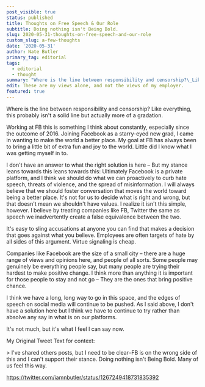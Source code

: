```yaml
---
post_visible: true
status: published
title: Thoughts on Free Speech & Our Role
subtitle: Doing nothing isn't Being Bold.
slug: 2020-05-31-thoughts-on-free-speech-and-our-role
custom_slug: a-few-thoughts
date: '2020-05-31'
author: Nate Butler
primary_tag: editorial
tags:
  - editorial
  - thought
summary: "Where is the line between responsibility and censorship?\_Like everything, this probably isn't a solid line but actually more of a gradation. My goal joining FB\_was to bring a little bit of extra fun and joy to the world. Little did I know what I was getting myself in to."
edit: These are my views alone, and not the views of my employer.
featured: true
---
```

Where is the line between responsibility and censorship? Like everything, this probably isn't a solid line but actually more of a gradation.

Working at FB this is something I think about constantly, especially since the outcome of 2016. Joining Facebook as a starry-eyed new grad, I came in wanting to make the world a better place. My goal at FB has always been to bring a little bit of extra fun and joy to the world. Little did I know what I was getting myself in to.

I don't have an answer to what the right solution is here – But my stance leans towards this leans towards this: Ultimately Facebook is a private platform, and I think we should do what we can proactively to curb hate speech, threats of violence, and the spread of misinformation. I will always believe that we should foster conversation that moves the world toward being a better place. It's not for us to decide what is right and wrong, but that doesn't mean we shouldn't have values. I realize it isn't this simple, however. I believe by treating companies like FB, Twitter the same as speech we inadvertently create a false equivalence between the two.

It's easy to sling accusations at anyone you can find that makes a decision that goes against what you believe. Employees are often targets of hate by all sides of this argument. Virtue signaling is cheap.

Companies like Facebook are the size of a small city – there are a huge range of views and opinions here, and people of all sorts. Some people may genuinely be everything people say, but many people are trying their hardest to make positive change. I think more than anything it is important for those people to stay and not go – They are the ones that bring positive chance.

I think we have a long, long way to go in this space, and the edges of speech on social media will continue to be pushed. As I said above, I don't have a solution here but I think we have to continue to try rather than absolve any say in what is on our platforms. 

It's not much, but it's what I feel I can say now.

My Original Tweet Text for context:

\> I've shared others posts, but I need to be clear–FB is on the wrong side of this and I can't support their stance. Doing nothing isn't Being Bold. Many of us feel this way.

https://twitter.com/iamnbutler/status/1267249418731835392